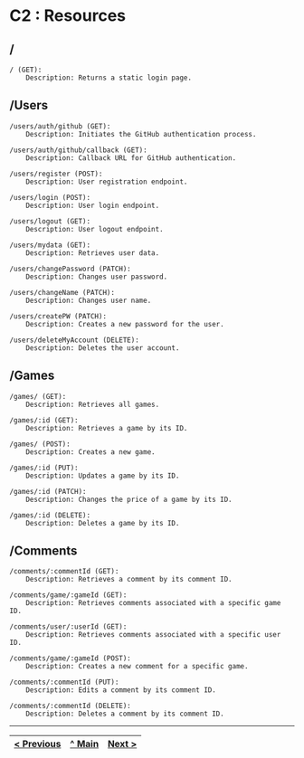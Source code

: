 # C2 : Resources

## /

    / (GET):
        Description: Returns a static login page.

## /Users

    /users/auth/github (GET):
        Description: Initiates the GitHub authentication process.

    /users/auth/github/callback (GET):
        Description: Callback URL for GitHub authentication.

    /users/register (POST):
        Description: User registration endpoint.

    /users/login (POST):
        Description: User login endpoint.

    /users/logout (GET):
        Description: User logout endpoint.

    /users/mydata (GET):
        Description: Retrieves user data.

    /users/changePassword (PATCH):
        Description: Changes user password.

    /users/changeName (PATCH):
        Description: Changes user name.

    /users/createPW (PATCH):
        Description: Creates a new password for the user.

    /users/deleteMyAccount (DELETE):
        Description: Deletes the user account.

## /Games

    /games/ (GET):
        Description: Retrieves all games.

    /games/:id (GET):
        Description: Retrieves a game by its ID.

    /games/ (POST):
        Description: Creates a new game.

    /games/:id (PUT):
        Description: Updates a game by its ID.

    /games/:id (PATCH):
        Description: Changes the price of a game by its ID.

    /games/:id (DELETE):
        Description: Deletes a game by its ID.

## /Comments

    /comments/:commentId (GET):
        Description: Retrieves a comment by its comment ID.

    /comments/game/:gameId (GET):
        Description: Retrieves comments associated with a specific game ID.

    /comments/user/:userId (GET):
        Description: Retrieves comments associated with a specific user ID.

    /comments/game/:gameId (POST):
        Description: Creates a new comment for a specific game.

    /comments/:commentId (PUT):
        Description: Edits a comment by its comment ID.

    /comments/:commentId (DELETE):
        Description: Deletes a comment by its comment ID.

---
[< Previous](c1.md) | [^ Main](../../../) | [Next >](c3.md)
:--- | :---: | ---: 
